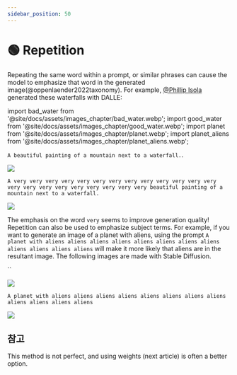 ```yaml
---
sidebar_position: 50
---
```


# 🟢 Repetition

Repeating the same word within a prompt, or similar phrases can cause the model to emphasize that word in the generated image(@oppenlaender2022taxonomy). For example, [@Phillip Isola](https://twitter.com/phillip_isola/status/1532189632217112577) generated these waterfalls with DALLE:

import bad_water from '@site/docs/assets/images_chapter/bad_water.webp';
import good_water from '@site/docs/assets/images_chapter/good_water.webp';
import planet from '@site/docs/assets/images_chapter/planet.webp';
import planet_aliens from '@site/docs/assets/images_chapter/planet_aliens.webp';


`A beautiful painting of a mountain next to a waterfall.`.

<div style={{textAlign: 'center'}}>
  <img src={bad_water} style={{width: "750px"}} />
</div>

`A very very very very very very very very very very very very very very very very very very very very very very beautiful painting of a mountain next to a waterfall.`

<div style={{textAlign: 'center'}}>
  <img src={good_water} style={{width: "750px"}} />
</div>

The emphasis on the word `very` seems to improve generation quality! Repetition can also be used to emphasize subject terms. For example, if you want to generate an image of a planet with aliens, using the prompt `A planet with aliens aliens aliens aliens aliens aliens aliens aliens aliens aliens aliens aliens` will make it more likely that aliens are in the resultant image. The following images are made with Stable Diffusion.

``
<div style={{textAlign: 'center'}}>
  <img src={planet} style={{width: "250px"}} />
</div>

`A planet with aliens aliens aliens aliens aliens aliens aliens aliens aliens aliens aliens aliens`

<div style={{textAlign: 'center'}}>
  <img src={planet_aliens} style={{width: "250px"}} />
</div>

## 참고

This method is not perfect, and using weights (next article) is often a better option.